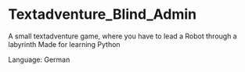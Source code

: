 # Textadventure_Blind_Admin

A small textadventure game, where you have to lead a Robot through a labyrinth
Made for learning Python

Language: German
